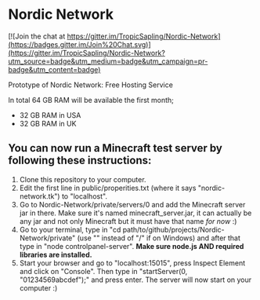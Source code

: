 # Nordic Network

[![Join the chat at https://gitter.im/TropicSapling/Nordic-Network](https://badges.gitter.im/Join%20Chat.svg)](https://gitter.im/TropicSapling/Nordic-Network?utm_source=badge&utm_medium=badge&utm_campaign=pr-badge&utm_content=badge)

Prototype of Nordic Network:
Free Hosting Service

In total 64 GB RAM will be available the first month;
- 32 GB RAM in USA
- 32 GB RAM in UK


You can now run a Minecraft test server by following these instructions:
-------------------------------------------------------------------------
1. Clone this repository to your computer.
2. Edit the first line in public/properities.txt (where it says
"nordic-network.tk") to "localhost".
3. Go to Nordic-Network/private/servers/0 and add the Minecraft server
jar in there. Make sure it's named minecraft_server.jar, it can actually
be any jar and not only Minecraft but it must have that name _for now_
:)
4. Go to your terminal, type in "cd
path/to/github/projects/Nordic-Network/private" (use "\" instead of "/"
if on Windows) and after that type in "node controlpanel-server". **Make
sure node.js AND required libraries are installed.**
5. Start your browser and go to "localhost:15015", press Inspect Element
and click on "Console". Then type in "startServer(0, "01234569abcdef");"
and press enter. The server will now start on your computer :)
